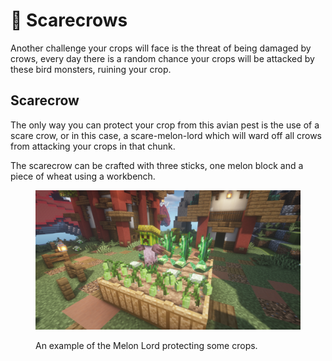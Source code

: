 # 🦅 Scarecrows

Another challenge your crops will face is the threat of being damaged by crows, every day there is a random chance your crops will be attacked by these bird monsters, ruining your crop.

## Scarecrow

The only way you can protect your crop from this avian pest is the use of a scare crow, or in this case, a scare-melon-lord which will ward off all crows from attacking your crops in that chunk.

The scarecrow can be crafted with three sticks, one melon block and a piece of wheat using a workbench.

<figure><img src="../../.gitbook/assets/image (3).png" alt=""><figcaption><p>An example of the Melon Lord protecting some crops.</p></figcaption></figure>
